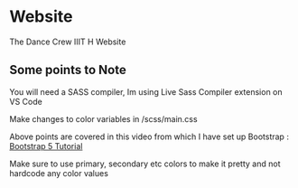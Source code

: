 # Website
The Dance Crew IIIT H Website

## Some points to  Note

You will need a SASS compiler, Im using Live Sass Compiler extension on VS Code

Make changes to color variables in /scss/main.css 

Above points are covered in this video from which I have set up Bootstrap : [Bootstrap 5 Tutorial](https://youtu.be/I7CfaDYzTVM)

Make sure to use primary, secondary etc colors to make it pretty and not hardcode any color values 
